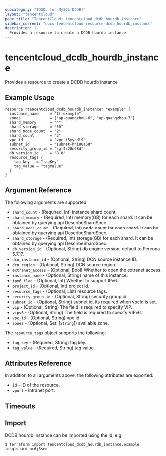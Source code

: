 ```yaml
---
subcategory: "TDSQL for MySQL(DCDB)"
layout: "tencentcloud"
page_title: "TencentCloud: tencentcloud_dcdb_hourdb_instance"
sidebar_current: "docs-tencentcloud-resource-dcdb_hourdb_instance"
description: |-
  Provides a resource to create a DCDB hourdb instance
---
```


# tencentcloud_dcdb_hourdb_instance

Provides a resource to create a DCDB hourdb instance

## Example Usage

```hcl
resource "tencentcloud_dcdb_hourdb_instance" "example" {
  instance_name     = "tf-example"
  zones             = ["ap-guangzhou-6", "ap-guangzhou-7"]
  shard_memory      = "4"
  shard_storage     = "50"
  shard_node_count  = "2"
  shard_count       = "2"
  vpc_id            = "vpc-i5yyodl9"
  subnet_id         = "subnet-hhi88a58"
  security_group_id = "sg-4z20n68d"
  db_version_id     = "8.0"
  resource_tags {
    tag_key   = "tagKey"
    tag_value = "tagValue"
  }
}
```

## Argument Reference

The following arguments are supported:

* `shard_count` - (Required, Int) instance shard count.
* `shard_memory` - (Required, Int) memory(GB) for each shard. It can be obtained by querying api DescribeShardSpec.
* `shard_node_count` - (Required, Int) node count for each shard. It can be obtained by querying api DescribeShardSpec.
* `shard_storage` - (Required, Int) storage(GB) for each shard. It can be obtained by querying api DescribeShardSpec.
* `db_version_id` - (Optional, String) db engine version, default to Percona 5.7.17.
* `dcn_instance_id` - (Optional, String) DCN source instance ID.
* `dcn_region` - (Optional, String) DCN source region.
* `extranet_access` - (Optional, Bool) Whether to open the extranet access.
* `instance_name` - (Optional, String) name of this instance.
* `ipv6_flag` - (Optional, Int) Whether to support IPv6.
* `project_id` - (Optional, Int) project id.
* `resource_tags` - (Optional, List) resource tags.
* `security_group_id` - (Optional, String) security group id.
* `subnet_id` - (Optional, String) subnet id, its required when vpcId is set.
* `vip` - (Optional, String) The field is required to specify VIP.
* `vipv6` - (Optional, String) The field is required to specify VIPv6.
* `vpc_id` - (Optional, String) vpc id.
* `zones` - (Optional, Set: [`String`]) available zone.

The `resource_tags` object supports the following:

* `tag_key` - (Required, String) tag key.
* `tag_value` - (Required, String) tag value.

## Attributes Reference

In addition to all arguments above, the following attributes are exported:

* `id` - ID of the resource.
* `vport` - Intranet port.


## Timeouts

<no value>


## Import

DCDB hourdb instance can be imported using the id, e.g.
```
$ terraform import tencentcloud_dcdb_hourdb_instance.example tdsqlshard-nr6j5sed
```

